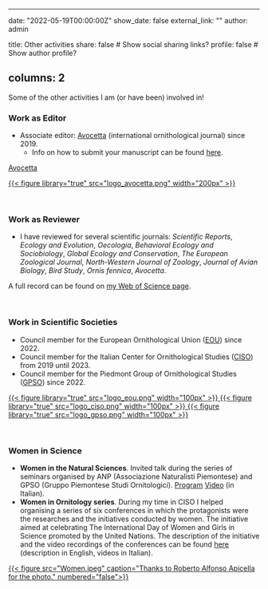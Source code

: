 
---
date: "2022-05-19T00:00:00Z"
show_date: false
external_link: ""
author: admin

title: Other activities
share: false  # Show social sharing links?
profile: false  # Show author profile?

columns: 2
---

Some of the other activities I am (or have been) involved in!

### Work as Editor

* Associate editor: [Avocetta](http://www.avocetta.org/) (international ornithological journal) since 2019.
  * Info on how to submit your manuscript can be found [here](`https://www.avocetta.org/author-guidelines/`).

<a href="http://www.avocetta.org/">Avocetta</a>

<a href="https://www.avocetta.org/">
{{< figure library="true" src="logo_avocetta.png" width="200px" >}}
</a>

<p> </p>

### Work as Reviewer

* I have reviewed for several scientific journals: _Scientific Reports_, _Ecology and Evolution_, _Oecologia_, _Behavioral Ecology and Sociobiology_, _Global Ecology and Conservation_, _The European Zoological Journal_, _North-Western Journal of Zoology_, _Journal of Avian Biology_, _Bird Study_, _Ornis fennica_, _Avocetta_.

A full record can be found on [my Web of Science page](`https://www.webofscience.com/wos/author/record/G-9512-2017`).

<p> </p>

### Work in Scientific Societies

* Council member for the European Ornithological Union ([EOU](`https://eounion.org/`)) since 2022.
* Council member for the Italian Center for Ornithological Studies ([CISO](`https://ciso-coi.it/en/`)) from 2019 until 2023.
* Council member for the Piedmont Group of Ornithological Studies ([GPSO](https://www.gpso.it/)) since 2022.

<div class="row justify-content-center">
<a href="https://eounion.org/" target="_blank" rel="noopener noreferrer">
{{< figure library="true" src="logo_eou.png" width="100px" >}}
</a>
<a href="https://ciso-coi.it/en/" target="_blank" rel="noopener noreferrer">
{{< figure library="true" src="logo_ciso.png" width="100px" >}}
</a>
<a href="https://www.gpso.it/" target="_blank" rel="noopener noreferrer">
{{< figure library="true" src="logo_gpso.png" width="100px" >}}
</a>
</div>

<p> </p>

### Women in Science

* **Women in the Natural Sciences**. Invited talk during the series of seminars organised by ANP (Associazione Naturalisti Piemontese) and GPSO (Gruppo Piemontese Studi Ornitologici). [Program](`https://naturalistipiemontesi.wordpress.com/2023/03/26/le-donne-nelle-scienze-naturali/`) [Video](`https://www.youtube.com/watch?v=XsYsxGwqd88`) (in Italian).
* **Women in Ornitology series**. During my time in CISO I helped organising a series of six conferences in which the protagonists were the researches and the initiatives conducted by women. The initiative aimed at celebrating The International Day of Women and Girls in Science promoted by the United Nations. The description of the initiative and the video recordings of the conferences can be found [here](`https://ciso-coi.it/en/attivita/le-donne-nellornitologia/`) (description in English, videos in Italian).

<a href="https://ciso-coi.it/en/attivita/le-donne-nellornitologia/" target="_blank" rel="noopener noreferrer">
{{< figure src="Women.jpeg" caption="Thanks to Roberto Alfonso Apicella for the photo." numbered="false">}}
</a>
